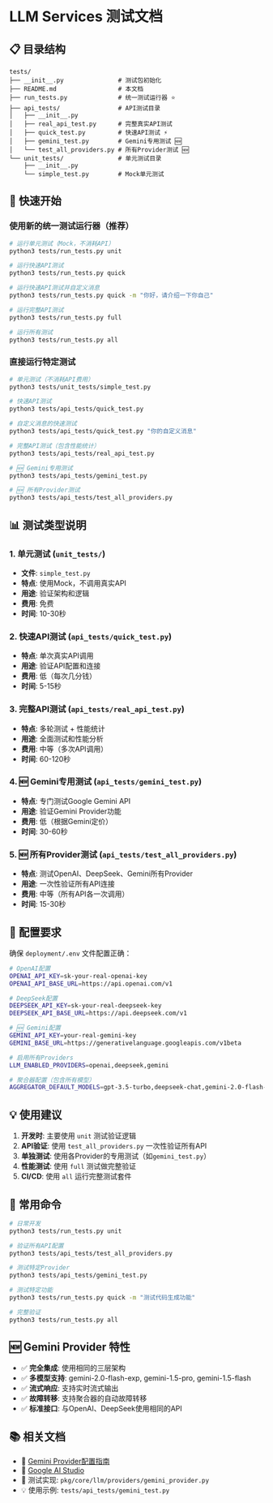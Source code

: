 # LLM Services 测试文档

## 📋 目录结构

```
tests/
├── __init__.py               # 测试包初始化
├── README.md                 # 本文档  
├── run_tests.py              # 统一测试运行器 ⭐
├── api_tests/                # API测试目录
│   ├── __init__.py
│   ├── real_api_test.py      # 完整真实API测试
│   ├── quick_test.py         # 快速API测试 ⚡
│   ├── gemini_test.py        # Gemini专用测试 🆕
│   └── test_all_providers.py # 所有Provider测试 🆕
└── unit_tests/               # 单元测试目录
    ├── __init__.py
    └── simple_test.py        # Mock单元测试
```

## 🚀 快速开始

### 使用新的统一测试运行器（推荐）

```bash
# 运行单元测试（Mock，不消耗API）
python3 tests/run_tests.py unit

# 运行快速API测试
python3 tests/run_tests.py quick

# 运行快速API测试并自定义消息
python3 tests/run_tests.py quick -m "你好，请介绍一下你自己"

# 运行完整API测试
python3 tests/run_tests.py full

# 运行所有测试
python3 tests/run_tests.py all
```

### 直接运行特定测试

```bash
# 单元测试（不消耗API费用）
python3 tests/unit_tests/simple_test.py

# 快速API测试
python3 tests/api_tests/quick_test.py

# 自定义消息的快速测试
python3 tests/api_tests/quick_test.py "你的自定义消息"

# 完整API测试（包含性能统计）
python3 tests/api_tests/real_api_test.py

# 🆕 Gemini专用测试
python3 tests/api_tests/gemini_test.py

# 🆕 所有Provider测试
python3 tests/api_tests/test_all_providers.py
```

## 📊 测试类型说明

### 1. 单元测试 (`unit_tests/`)
- **文件**: `simple_test.py`
- **特点**: 使用Mock，不调用真实API
- **用途**: 验证架构和逻辑
- **费用**: 免费
- **时间**: 10-30秒

### 2. 快速API测试 (`api_tests/quick_test.py`)
- **特点**: 单次真实API调用
- **用途**: 验证API配置和连接
- **费用**: 低（每次几分钱）
- **时间**: 5-15秒

### 3. 完整API测试 (`api_tests/real_api_test.py`)
- **特点**: 多轮测试 + 性能统计
- **用途**: 全面测试和性能分析
- **费用**: 中等（多次API调用）
- **时间**: 60-120秒

### 4. 🆕 Gemini专用测试 (`api_tests/gemini_test.py`)
- **特点**: 专门测试Google Gemini API
- **用途**: 验证Gemini Provider功能
- **费用**: 低（根据Gemini定价）
- **时间**: 30-60秒

### 5. 🆕 所有Provider测试 (`api_tests/test_all_providers.py`)
- **特点**: 测试OpenAI、DeepSeek、Gemini所有Provider
- **用途**: 一次性验证所有API连接
- **费用**: 中等（所有API各一次调用）
- **时间**: 15-30秒

## 🔧 配置要求

确保 `deployment/.env` 文件配置正确：

```bash
# OpenAI配置
OPENAI_API_KEY=sk-your-real-openai-key
OPENAI_API_BASE_URL=https://api.openai.com/v1

# DeepSeek配置
DEEPSEEK_API_KEY=sk-your-real-deepseek-key
DEEPSEEK_API_BASE_URL=https://api.deepseek.com/v1

# 🆕 Gemini配置
GEMINI_API_KEY=your-real-gemini-key
GEMINI_BASE_URL=https://generativelanguage.googleapis.com/v1beta

# 启用所有Providers
LLM_ENABLED_PROVIDERS=openai,deepseek,gemini

# 聚合器配置（包含所有模型）
AGGREGATOR_DEFAULT_MODELS=gpt-3.5-turbo,deepseek-chat,gemini-2.0-flash-exp
```

## 💡 使用建议

1. **开发时**: 主要使用 `unit` 测试验证逻辑
2. **API验证**: 使用 `test_all_providers.py` 一次性验证所有API
3. **单独测试**: 使用各Provider的专用测试（如`gemini_test.py`）
4. **性能测试**: 使用 `full` 测试做完整验证
5. **CI/CD**: 使用 `all` 运行完整测试套件

## 🎯 常用命令

```bash
# 日常开发
python3 tests/run_tests.py unit

# 验证所有API配置
python3 tests/api_tests/test_all_providers.py

# 测试特定Provider
python3 tests/api_tests/gemini_test.py

# 测试特定功能
python3 tests/run_tests.py quick -m "测试代码生成功能"

# 完整验证
python3 tests/run_tests.py all
```

## 🆕 Gemini Provider 特性

- ✅ **完全集成**: 使用相同的三层架构
- ✅ **多模型支持**: gemini-2.0-flash-exp, gemini-1.5-pro, gemini-1.5-flash
- ✅ **流式响应**: 支持实时流式输出
- ✅ **故障转移**: 支持聚合器的自动故障转移
- ✅ **标准接口**: 与OpenAI、DeepSeek使用相同的API

## 📚 相关文档

- 📖 [Gemini Provider配置指南](../GEMINI_SETUP.md)
- 🔗 [Google AI Studio](https://ai.google.dev/)
- 🧪 测试实现: `pkg/core/llm/providers/gemini_provider.py`
- 💡 使用示例: `tests/api_tests/gemini_test.py` 